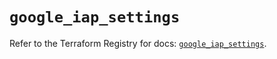 # `google_iap_settings`

Refer to the Terraform Registry for docs: [`google_iap_settings`](https://registry.terraform.io/providers/hashicorp/google/6.35.0/docs/resources/iap_settings).
